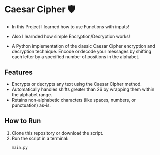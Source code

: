 # Caesar Cipher 🛡️

- In this Project I learned how to use Functions with inputs!

- Also I learnded how simple Encryption/Decryption works!

- A Python implementation of the classic Caesar Cipher encryption and decryption technique. Encode or decode your messages by shifting each letter by a specified number of positions in the alphabet.

## Features
- Encrypts or decrypts any text using the Caesar Cipher method.
- Automatically handles shifts greater than 26 by wrapping them within the alphabet range.
- Retains non-alphabetic characters (like spaces, numbers, or punctuation) as-is.

## How to Run
1. Clone this repository or download the script.
2. Run the script in a terminal:
   ```bash
   main.py
